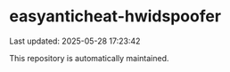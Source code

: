 # easyanticheat-hwidspoofer

Last updated: 2025-05-28 17:23:42

This repository is automatically maintained.
